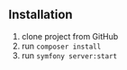 
## Installation 

1. clone project from GitHub
2. run `composer install`
3. run `symfony server:start`